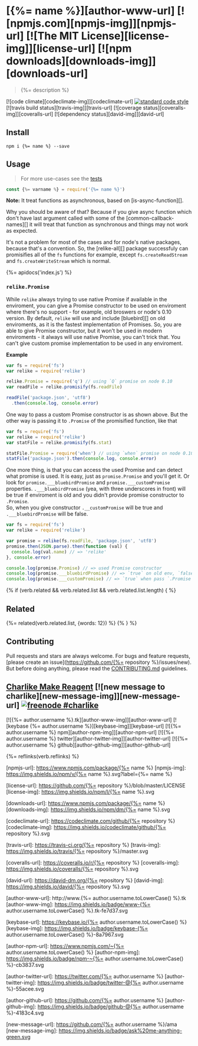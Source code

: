 # [{%= name %}][author-www-url] [![npmjs.com][npmjs-img]][npmjs-url] [![The MIT License][license-img]][license-url] [![npm downloads][downloads-img]][downloads-url] 

> {%= description %}

[![code climate][codeclimate-img]][codeclimate-url] [![standard code style][standard-img]][standard-url] [![travis build status][travis-img]][travis-url] [![coverage status][coveralls-img]][coveralls-url] [![dependency status][david-img]][david-url]

## Install
```
npm i {%= name %} --save
```

## Usage
> For more use-cases see the [tests](./test.js)

```js
const {%= varname %} = require('{%= name %}')
```

**Note:** It treat functions as asynchronous, based on [is-async-function][].  

Why you should be aware of that? Because if you give async function which don't have last argument called with some of the [common-callback-names][] it will treat that function as synchronous and things may not work as expected.

It's not a problem for most of the cases and for node's native packages, because that's a convention.
So, the [relike-all][] package successfuly can promisifies all of the `fs` functions for example, except `fs.createReadStream` and `fs.createWriteStream` which is normal.

{%= apidocs('index.js') %}

### `relike.Promise`

While `relike` always trying to use native Promise if available in the enviroment, you can
give a Promise constructor to be used on enviroment where there's no support - for example, old
broswers or node's 0.10 version. By default, `relike` will use and include [bluebird][] on old enviroments,
as it is the fastest implementation of Promises. So, you are able to give Promise constructor, but
it won't be used in modern enviroments - it always will use native Promise, you can't trick that. You
can't give custom promise implementation to be used in any enviroment.

**Example**

```js
var fs = require('fs')
var relike = require('relike')

relike.Promise = require('q') // using `Q` promise on node 0.10
var readFile = relike.promisify(fs.readFile)

readFile('package.json', 'utf8')
  .then(console.log, console.error)
```

One way to pass a custom Promise constructor is as shown above. But the other way is passing it to `.Promise` of the promisified function, like that

```js
var fs = require('fs')
var relike = require('relike')
var statFile = relike.promisify(fs.stat)

statFile.Promise = require('when') // using `when` promise on node 0.10
statFile('package.json').then(console.log, console.error)
```

One more thing, is that you can access the used Promise and can detect what promise is used. It is easy, just as `promise.Promise` and you'll get it.
Or look for `promise.___bluebirdPromise` and `promise.___customPromise` properties. `.___bluebirdPromise` (yea, with three underscores in front) will be true if enviroment is old and you didn't provide promise constructor to `.Promise`.  
So, when you give constructor `.__customPromise` will be true and `.___bluebirdPromise` will be false.

```js
var fs = require('fs')
var relike = require('relike')

var promise = relike(fs.readFile, 'package.json', 'utf8')
promise.then(JSON.parse).then(function (val) {
  console.log(val.name) // => 'relike'
}, console.error)

console.log(promise.Promise) // => used Promise constructor
console.log(promise.___bluebirdPromise) // => `true` on old env, `false` otherwise
console.log(promise.___customPromise) // => `true` when pass `.Promise`, false otherwise
```

{% if (verb.related && verb.related.list && verb.related.list.length) { %}
## Related
{%= related(verb.related.list, {words: 12}) %}
{% } %}

## Contributing
Pull requests and stars are always welcome. For bugs and feature requests, [please create an issue](https://github.com/{%= repository %}/issues/new).  
But before doing anything, please read the [CONTRIBUTING.md](./CONTRIBUTING.md) guidelines.

## [Charlike Make Reagent](http://j.mp/1stW47C) [![new message to charlike][new-message-img]][new-message-url] [![freenode #charlike][freenode-img]][freenode-url]

[![{%= author.username %}.tk][author-www-img]][author-www-url] [![keybase {%= author.username %}][keybase-img]][keybase-url] [![{%= author.username %} npm][author-npm-img]][author-npm-url] [![{%= author.username %} twitter][author-twitter-img]][author-twitter-url] [![{%= author.username %} github][author-github-img]][author-github-url]

{%= reflinks(verb.reflinks) %}

[npmjs-url]: https://www.npmjs.com/package/{%= name %}
[npmjs-img]: https://img.shields.io/npm/v/{%= name %}.svg?label={%= name %}

[license-url]: https://github.com/{%= repository %}/blob/master/LICENSE
[license-img]: https://img.shields.io/npm/l/{%= name %}.svg

[downloads-url]: https://www.npmjs.com/package/{%= name %}
[downloads-img]: https://img.shields.io/npm/dm/{%= name %}.svg


[codeclimate-url]: https://codeclimate.com/github/{%= repository %}
[codeclimate-img]: https://img.shields.io/codeclimate/github/{%= repository %}.svg

[travis-url]: https://travis-ci.org/{%= repository %}
[travis-img]: https://img.shields.io/travis/{%= repository %}/master.svg

[coveralls-url]: https://coveralls.io/r/{%= repository %}
[coveralls-img]: https://img.shields.io/coveralls/{%= repository %}.svg

[david-url]: https://david-dm.org/{%= repository %}
[david-img]: https://img.shields.io/david/{%= repository %}.svg

[standard-url]: https://github.com/feross/standard
[standard-img]: https://img.shields.io/badge/code%20style-standard-brightgreen.svg


[author-www-url]: http://www.{%= author.username.toLowerCase() %}.tk
[author-www-img]: https://img.shields.io/badge/www-{%= author.username.toLowerCase() %}.tk-fe7d37.svg

[keybase-url]: https://keybase.io/{%= author.username.toLowerCase() %}
[keybase-img]: https://img.shields.io/badge/keybase-{%= author.username.toLowerCase() %}-8a7967.svg

[author-npm-url]: https://www.npmjs.com/~{%= author.username.toLowerCase() %}
[author-npm-img]: https://img.shields.io/badge/npm-~{%= author.username.toLowerCase() %}-cb3837.svg

[author-twitter-url]: https://twitter.com/{%= author.username %}
[author-twitter-img]: https://img.shields.io/badge/twitter-@{%= author.username %}-55acee.svg

[author-github-url]: https://github.com/{%= author.username %}
[author-github-img]: https://img.shields.io/badge/github-@{%= author.username %}-4183c4.svg

[freenode-url]: http://webchat.freenode.net/?channels=charlike
[freenode-img]: https://img.shields.io/badge/freenode-%23charlike-5654a4.svg

[new-message-url]: https://github.com/{%= author.username %}/ama
[new-message-img]: https://img.shields.io/badge/ask%20me-anything-green.svg